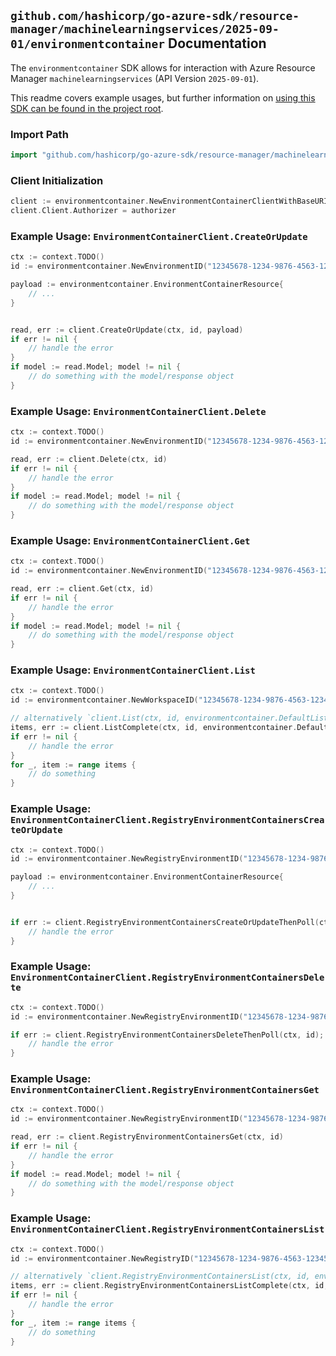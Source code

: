 
## `github.com/hashicorp/go-azure-sdk/resource-manager/machinelearningservices/2025-09-01/environmentcontainer` Documentation

The `environmentcontainer` SDK allows for interaction with Azure Resource Manager `machinelearningservices` (API Version `2025-09-01`).

This readme covers example usages, but further information on [using this SDK can be found in the project root](https://github.com/hashicorp/go-azure-sdk/tree/main/docs).

### Import Path

```go
import "github.com/hashicorp/go-azure-sdk/resource-manager/machinelearningservices/2025-09-01/environmentcontainer"
```


### Client Initialization

```go
client := environmentcontainer.NewEnvironmentContainerClientWithBaseURI("https://management.azure.com")
client.Client.Authorizer = authorizer
```


### Example Usage: `EnvironmentContainerClient.CreateOrUpdate`

```go
ctx := context.TODO()
id := environmentcontainer.NewEnvironmentID("12345678-1234-9876-4563-123456789012", "example-resource-group", "workspaceName", "environmentName")

payload := environmentcontainer.EnvironmentContainerResource{
	// ...
}


read, err := client.CreateOrUpdate(ctx, id, payload)
if err != nil {
	// handle the error
}
if model := read.Model; model != nil {
	// do something with the model/response object
}
```


### Example Usage: `EnvironmentContainerClient.Delete`

```go
ctx := context.TODO()
id := environmentcontainer.NewEnvironmentID("12345678-1234-9876-4563-123456789012", "example-resource-group", "workspaceName", "environmentName")

read, err := client.Delete(ctx, id)
if err != nil {
	// handle the error
}
if model := read.Model; model != nil {
	// do something with the model/response object
}
```


### Example Usage: `EnvironmentContainerClient.Get`

```go
ctx := context.TODO()
id := environmentcontainer.NewEnvironmentID("12345678-1234-9876-4563-123456789012", "example-resource-group", "workspaceName", "environmentName")

read, err := client.Get(ctx, id)
if err != nil {
	// handle the error
}
if model := read.Model; model != nil {
	// do something with the model/response object
}
```


### Example Usage: `EnvironmentContainerClient.List`

```go
ctx := context.TODO()
id := environmentcontainer.NewWorkspaceID("12345678-1234-9876-4563-123456789012", "example-resource-group", "workspaceName")

// alternatively `client.List(ctx, id, environmentcontainer.DefaultListOperationOptions())` can be used to do batched pagination
items, err := client.ListComplete(ctx, id, environmentcontainer.DefaultListOperationOptions())
if err != nil {
	// handle the error
}
for _, item := range items {
	// do something
}
```


### Example Usage: `EnvironmentContainerClient.RegistryEnvironmentContainersCreateOrUpdate`

```go
ctx := context.TODO()
id := environmentcontainer.NewRegistryEnvironmentID("12345678-1234-9876-4563-123456789012", "example-resource-group", "registryName", "environmentName")

payload := environmentcontainer.EnvironmentContainerResource{
	// ...
}


if err := client.RegistryEnvironmentContainersCreateOrUpdateThenPoll(ctx, id, payload); err != nil {
	// handle the error
}
```


### Example Usage: `EnvironmentContainerClient.RegistryEnvironmentContainersDelete`

```go
ctx := context.TODO()
id := environmentcontainer.NewRegistryEnvironmentID("12345678-1234-9876-4563-123456789012", "example-resource-group", "registryName", "environmentName")

if err := client.RegistryEnvironmentContainersDeleteThenPoll(ctx, id); err != nil {
	// handle the error
}
```


### Example Usage: `EnvironmentContainerClient.RegistryEnvironmentContainersGet`

```go
ctx := context.TODO()
id := environmentcontainer.NewRegistryEnvironmentID("12345678-1234-9876-4563-123456789012", "example-resource-group", "registryName", "environmentName")

read, err := client.RegistryEnvironmentContainersGet(ctx, id)
if err != nil {
	// handle the error
}
if model := read.Model; model != nil {
	// do something with the model/response object
}
```


### Example Usage: `EnvironmentContainerClient.RegistryEnvironmentContainersList`

```go
ctx := context.TODO()
id := environmentcontainer.NewRegistryID("12345678-1234-9876-4563-123456789012", "example-resource-group", "registryName")

// alternatively `client.RegistryEnvironmentContainersList(ctx, id, environmentcontainer.DefaultRegistryEnvironmentContainersListOperationOptions())` can be used to do batched pagination
items, err := client.RegistryEnvironmentContainersListComplete(ctx, id, environmentcontainer.DefaultRegistryEnvironmentContainersListOperationOptions())
if err != nil {
	// handle the error
}
for _, item := range items {
	// do something
}
```
